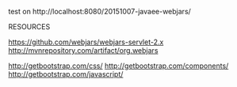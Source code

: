 
test on http://localhost:8080/20151007-javaee-webjars/



RESOURCES

https://github.com/webjars/webjars-servlet-2.x
http://mvnrepository.com/artifact/org.webjars

http://getbootstrap.com/css/
http://getbootstrap.com/components/
http://getbootstrap.com/javascript/
